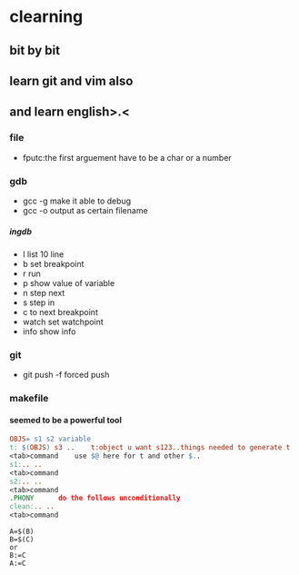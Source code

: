 # clearning 
## bit by bit
## learn git and vim also
## and learn english>.<
### file
* fputc:the first arguement have to be a char or a number
### gdb 
* gcc -g make it able to debug
* gcc -o output as certain filename
##### ingdb
* l	list 10 line
* b	set breakpoint
* r	run
* p	show value of variable
* n	step next
* s	step in
* c	to next breakpoint
* watch set watchpoint
* info show info
### git 
* git push -f forced push
### makefile
#### seemed to be a powerful tool
``` makefile
OBJS= s1 s2	variable
t: $(OBJS) s3 ..	t:object u want s123..things needed to generate t	 command :how to
<tab>command	use $@ here for t and other $..
s1:.. ..
<tab>command
s2:.. ..
<tab>command
.PHONY		do the follows unconditionally	
clean:.. ..
<tab>command
```
```
A=$(B)
B=$(C)
or 
B:=C
A:=C
```
